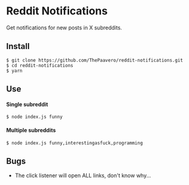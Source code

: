 # Reddit Notifications
Get notifications for new posts in X subreddits.

## Install
```
$ git clone https://github.com/ThePaavero/reddit-notifications.git
$ cd reddit-notifications
$ yarn
```

## Use
#### Single subreddit
```
$ node index.js funny 
```
#### Multiple subreddits
```
$ node index.js funny,interestingasfuck,programming
```

## Bugs
* The click listener will open ALL links, don't know why...